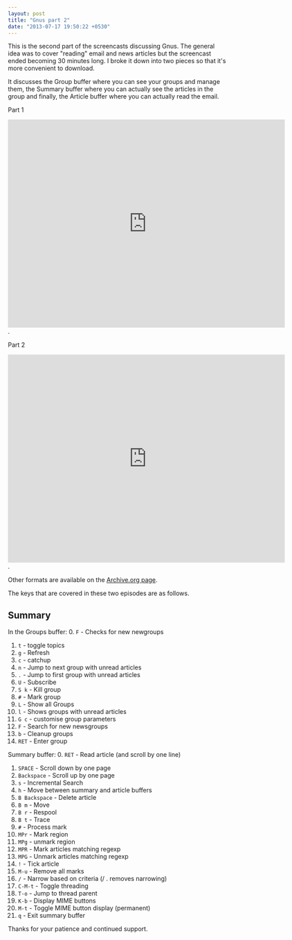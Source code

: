 ```yaml
---
layout: post
title: "Gnus part 2"
date: "2013-07-17 19:50:22 +0530"
---
```


This is the second part of the screencasts discussing Gnus. The general idea was to cover "reading" email and news articles but the screencast ended becoming 30 minutes long. I broke it down into two pieces so that it's more convenient to download.

It discusses the Group buffer where you can see your groups and manage them, the Summary buffer where you can actually see the articles in the group and finally, the Article buffer where you can actually read the email.


Part 1
<iframe src="http://archive.org/embed/EmacsMovies/12.2-episode-gnus-2.1.webm" width="640" height="480" frameborder="0"></iframe>.

Part 2
<iframe src="http://archive.org/embed/EmacsMovies/12.2-episode-gnus-2.2.webm" width="640" height="480" frameborder="0"></iframe>. 

Other formats are available on the [Archive.org page](http://archive.org/details/EmacsMovies).

The keys that are covered in these two episodes are as follows.

Summary
-------
In the Groups buffer:
0. `F` - Checks for new newgroups
1. `t` - toggle topics
2. `g` - Refresh
3. `c` - catchup
4. `n` - Jump to next group with unread articles
5. `.` - Jump to first group with unread articles
6. `U` - Subscribe
7. `S k` - Kill group
8. `#` - Mark group
9. `L` - Show all Groups
10. `l` - Shows groups with unread articles
11.  `G c` - customise group parameters
12.  `F` - Search for new newsgroups
13.  `b` - Cleanup groups
14.  `RET` - Enter group

Summary buffer:
0.  `RET` - Read article (and scroll by one line)
1.  `SPACE` - Scroll down by one page
2.  `Backspace` - Scroll up by one page
3.  `s` - Incremental Search   
4.  `h` - Move between summary and article buffers
5.  `B Backspace` - Delete article
6.  `B m` - Move
7.  `B r` - Respool
8.  `B t` - Trace
9.  `#` - Process mark
10.  `MPr` - Mark region
11.  `MPg` - unmark region
12.  `MPR` - Mark articles matching regexp
13.  `MPG` - Unmark articles matching regexp
14.  `!` - Tick article
15.  `M-u` - Remove all marks
16.  `/` - Narrow based on criteria (/ . removes narrowing)
17.  `C-M-t` - Toggle threading
18.  `T-o` - Jump to thread parent
19.  `K-b` - Display MIME buttons
20.  `M-t` - Toggle MIME button display (permanent)
21.  `q` - Exit summary buffer

Thanks for your patience and continued support.
